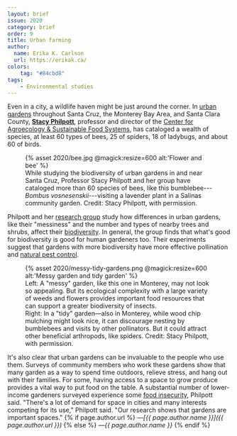 ```yaml
---
layout: brief
issue: 2020
category: brief
order: 9
title: Urban farming
author:
  name: Erika K. Carlson
  url: https://erikak.ca/
colors:
    tag: "#84cbd8"
tags:
    - Environmental studies
---
```

Even in a city, a wildlife haven might be just around the corner. In
[urban gardens](https://www.urbangardenecology.com/gardens.html)
throughout Santa Cruz, the Monterey Bay Area, and Santa Clara County,
[**Stacy
Philpott**](https://envs.ucsc.edu/faculty/index.php?uid=sphilpot),
professor and director of the [Center for Agroecology & Sustainable Food
Systems](https://casfs.ucsc.edu/), has cataloged a wealth of species, at
least 60 types of bees, 25 of spiders, 18 of ladybugs, and about 60 of
birds.

<figure class="">
  {% asset 2020/bee.jpg @magick:resize=600 alt:'Flower and bee' %}<figcaption>While studying the biodiversity of urban gardens in and near Santa Cruz,
Professor Stacy Philpott and her group have cataloged more than 60
species of bees, like this bumblebee---<em>Bombus vosnesenskii</em>---visiting
a lavender plant in a Salinas community garden. Credit: Stacy Philpott,
with permission.</figcaption>
</figure>

Philpott and her [research group](https://www.urbangardenecology.com/)
study how differences in urban gardens, like their "messiness" and the
number and types of nearby trees and shrubs, affect their
[biodiversity](https://www.nationalgeographic.org/encyclopedia/biodiversity/).
In general, the group finds that what's good for biodiversity is good
for human gardeners too. Their experiments suggest that gardens with
more biodiversity have more effective pollination and [natural pest
control](https://en.wikipedia.org/wiki/Biological_pest_control). 
<figure class="">
  {% asset 2020/messy-tidy-gardens.png @magick:resize=600 alt:'Messy garden and tidy garden' %}<figcaption>Left: A "messy" garden, like this one in Monterey, may not look so
appealing. But its ecological complexity with a large variety of weeds
and flowers provides important food resources that can support a greater
biodiversity of insects.<br />Right: In a "tidy" garden&mdash;also in Monterey,
while wood chip mulching might look nice, it can discourage nesting by
bumblebees and visits by other pollinators. But it could attract other
beneficial arthropods, like spiders. Credit: Stacy Philpott, with
permission.</figcaption>
</figure>

It's also clear that urban gardens can be invaluable to the people who
use them. Surveys of community members who work these gardens show that
many garden as a way to spend time outdoors, relieve stress, and hang
out with their families. For some, having access to a space to grow
produce provides a vital way to put food on the table. A substantial
number of lower-income gardeners surveyed experience some [food
insecurity](https://www.ers.usda.gov/topics/food-nutrition-assistance/food-security-in-the-us/definitions-of-food-security.aspx),
Philpott said. "There\'s a lot of demand for space in cities and many
interests competing for its use," Philpott said. "Our research shows
that gardens are important spaces."
{% if page.author.url %}
 *&mdash;[{{ page.author.name }}]({{ page.author.url }})*
{% else %}
*&mdash;{{ page.author.name }}*
{% endif %}
